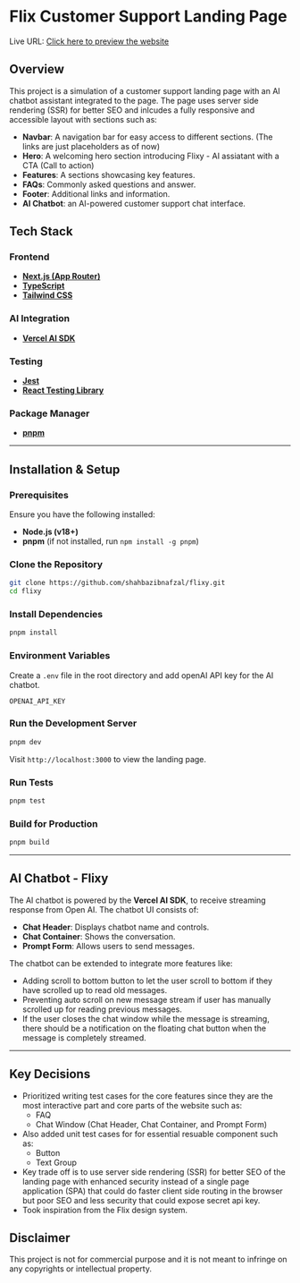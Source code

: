 # Flix Customer Support Landing Page

Live URL: [Click here to preview the website](https://flixy-sk.vercel.app/)

## Overview

This project is a simulation of a customer support landing page with an AI chatbot assistant integrated to the page.
The page uses server side rendering (SSR) for better SEO and inlcudes a fully responsive and accessible layout with sections such as:

- **Navbar**: A navigation bar for easy access to different sections. (The links are just placeholders as of now)
- **Hero**: A welcoming hero section introducing Flixy - AI assiatant with a CTA (Call to action)
- **Features**: A sections showcasing key features.
- **FAQs**: Commonly asked questions and answer.
- **Footer**: Additional links and information.
- **AI Chatbot**: an AI-powered customer support chat interface.

## Tech Stack

### Frontend

- **[Next.js (App Router)](https://nextjs.org/docs)**
- **[TypeScript](https://www.typescriptlang.org/)**
- **[Tailwind CSS](https://tailwindcss.com/)**

### AI Integration

- **[Vercel AI SDK](https://sdk.vercel.ai/docs/introduction)**

### Testing

- **[Jest](https://jestjs.io/)**
- **[React Testing Library](https://testing-library.com/docs/react-testing-library/intro/)**

### Package Manager

- **[pnpm](https://pnpm.io/)**

---

## Installation & Setup

### Prerequisites

Ensure you have the following installed:

- **Node.js (v18+)**
- **pnpm** (if not installed, run `npm install -g pnpm`)

### Clone the Repository

```sh
git clone https://github.com/shahbazibnafzal/flixy.git
cd flixy
```

### Install Dependencies

```sh
pnpm install
```

### Environment Variables

Create a `.env` file in the root directory and add openAI API key for the AI chatbot.

```env
OPENAI_API_KEY
```

### Run the Development Server

```sh
pnpm dev
```

Visit `http://localhost:3000` to view the landing page.

### Run Tests

```sh
pnpm test
```

### Build for Production

```sh
pnpm build
```

---

## AI Chatbot - Flixy

The AI chatbot is powered by the **Vercel AI SDK**, to receive streaming response from Open AI. The chatbot UI consists of:

- **Chat Header**: Displays chatbot name and controls.
- **Chat Container**: Shows the conversation.
- **Prompt Form**: Allows users to send messages.

The chatbot can be extended to integrate more features like:

- Adding scroll to bottom button to let the user scroll to bottom if they have scrolled up to read old messages.
- Preventing auto scroll on new message stream if user has manually scrolled up for reading previous messages.
- If the user closes the chat window while the message is streaming, there should be a notification on the floating chat button when the message is completely streamed.

---

## Key Decisions

- Prioritized writing test cases for the core features since they are the most interactive part and core parts of the website such as:
    - FAQ
    - Chat Window (Chat Header, Chat Container, and Prompt Form)
- Also added unit test cases for for essential resuable component such as:
    - Button
    - Text Group
- Key trade off is to use server side rendering (SSR) for better SEO of the landing page with enhanced security instead of a single page application (SPA) that could do faster client side routing in the browser but poor SEO and less security that could expose secret api key.
- Took inspiration from the Flix design system.

## Disclaimer

This project is not for commercial purpose and it is not meant to infringe on any copyrights or intellectual property.
